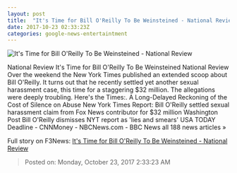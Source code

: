 ```yaml
---
layout: post
title:  "It's Time for Bill O'Reilly To Be Weinsteined - National Review"
date: 2017-10-23 02:33:23Z
categories: google-news-entertaintment
---
```


![It's Time for Bill O'Reilly To Be Weinsteined - National Review](http://c10.nrostatic.com/sites/default/files/uploaded/349D7388-4376-41CB-94F2-6040C8DC14BD.jpeg)

National Review It's Time for Bill O'Reilly To Be Weinsteined National Review Over the weekend the New York Times published an extended scoop about Bill O'Reilly. It turns out that he recently settled yet another sexual harassment case, this time for a staggering $32 million. The allegations were deeply troubling. Here's the Times:. A Long-Delayed Reckoning of the Cost of Silence on Abuse New York Times Report: Bill O'Reilly settled sexual harassment claim from Fox News contributor for $32 million Washington Post Bill O'Reilly dismisses NYT report as 'lies and smears' USA TODAY Deadline - CNNMoney - NBCNews.com - BBC News all 188 news articles »


Full story on F3News: [It's Time for Bill O'Reilly To Be Weinsteined - National Review](http://www.f3nws.com/n/2XtEXD)

> Posted on: Monday, October 23, 2017 2:33:23 AM
